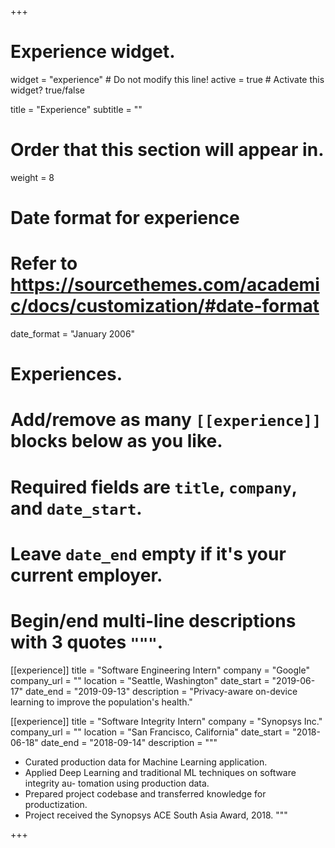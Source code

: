 +++
# Experience widget.
widget = "experience"  # Do not modify this line!
active = true  # Activate this widget? true/false

title = "Experience"
subtitle = ""

# Order that this section will appear in.
weight = 8

# Date format for experience
#   Refer to https://sourcethemes.com/academic/docs/customization/#date-format
date_format = "January 2006"

# Experiences.
#   Add/remove as many `[[experience]]` blocks below as you like.
#   Required fields are `title`, `company`, and `date_start`.
#   Leave `date_end` empty if it's your current employer.
#   Begin/end multi-line descriptions with 3 quotes `"""`.

[[experience]]
  title = "Software Engineering Intern"
  company = "Google"
  company_url = ""
  location = "Seattle, Washington"
  date_start = "2019-06-17"
  date_end = "2019-09-13"
  description = "Privacy-aware on-device learning to improve the population's health."


[[experience]]
  title = "Software Integrity Intern"
  company = "Synopsys Inc."
  company_url = ""
  location = "San Francisco, California"
  date_start = "2018-06-18"
  date_end = "2018-09-14"
  description = """


  * Curated production data for Machine Learning application.
  * Applied Deep Learning and traditional ML techniques on software integrity au-
tomation using production data.
  * Prepared project codebase and transferred knowledge for productization.
  * Project received the Synopsys ACE South Asia Award, 2018.
  """

+++
